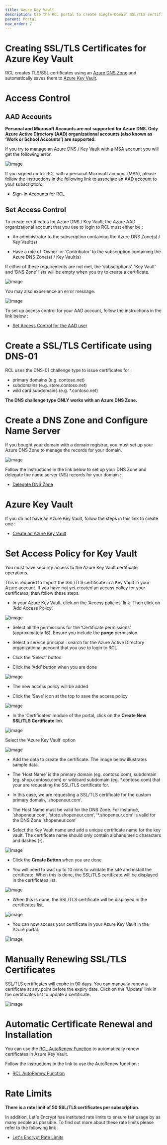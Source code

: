 ```yaml
---
title: Azure Key Vault
description: Use the RCL portal to create Single-Domain SSL/TLS certificates using an Azure DNS Zone and automatically install it in Azure Key Vault
parent: Portal
nav_order: 7
---
```


# Creating SSL/TLS Certificates for Azure Key Vault

RCL creates TLS/SSL certificates using an [Azure DNS Zone](https://docs.microsoft.com/en-us/azure/dns/dns-zones-records) and automatically saves them to [Azure Key Vault](https://docs.microsoft.com/en-us/azure/key-vault/general/basic-concepts).

# Access Control

## AAD Accounts

**Personal and Microsoft Accounts are not supported for Azure DNS. Only Azure Active Directory (AAD) organizational accounts (also known as ‘Work or School Accounts’) are supported.**

If you try to manage an Azure DNS / Key Vault with a MSA account you will get the following error.

![image](../images/portal/arm-consent-error.PNG)

If you signed up for RCL with a personal Microsoft account (MSA), please follow the instructions in the following link to associate an AAD account to your subscription:

- [Sign-In Accounts for RCL](../authorization/sign-in-accounts)

## Set Access Control

To create certificates for Azure DNS / Key Vault, the Azure AAD organizational account that you use to login to RCL must either be :

- An administrator to the subscription containing the Azure DNS Zone(s) / Key Vault(s)

- Have a role of ‘Owner’ or ‘Contributor’ to the subscription containing the Azure DNS Zone(s) / Key Vault(s)

If either of these requirements are not met, the ‘subscriptions’, 'Key Vault' and ‘DNS Zone’ lists will be empty when you try to create a certificate.

![image](../images/portal/access-control-subscriptions_dns_empty.png)

You may also experience an error message.

![image](../images/portal/access-control-errormsg.png)

To set up access control for your AAD account, follow the instructions in the link below :

- [Set Access Control for the AAD user](../authorization/access-control-user)

# Create a SSL/TLS Certificate using DNS-01

RCL uses the DNS-01 challenge type to issue certificates for :

- primary domains (e.g. contoso.net)
- subdomains (e.g. store.contoso.net)
- wild card subdomains (e.g. *.contoso.net)

**The DNS challenge type ONLY works with an Azure DNS Zone.**

# Create a DNS Zone and Configure Name Server

If you bought your domain with a domain registrar, you must set up your Azure DNS Zone to manage the records for your domain.

![image](../images/portal/dns-zone-setup.png)

Follow the instructions in the link below to set up your DNS Zone and delegate the name server (NS) records for your domain :

- [Delegate DNS Zone](https://docs.microsoft.com/bs-latn-ba/azure/dns/dns-delegate-domain-azure-dns)

# Azure Key Vault

If you do not have an Azure Key Vault, follow the steps in this link to create one :

- [Create an Azure Key Vault](https://docs.microsoft.com/en-us/azure/key-vault/general/quick-create-portal)

# Set Access Policy for Key Vault

You must have security access to the Azure Key Vault certificate operations.

This is required to import the SSL/TLS certificate in a Key Vault in your Azure account. If you have not yet created an access policy for your certificates, then follow these steps.

- In your Azure Key Vault, click on the ‘Access policies’ link. Then click on ‘Add Access Policy’.

![image](../images/portal/certificate-keyvault-access-policy-add.png)

- Select all the permissions for the ‘Certificate permissions’ (approximately 16). Ensure you include the **purge** permission.

- Select a service principal : search for the Azure Active Directory organizational account that you use to login to RCL

- Click the ‘Select’ button

- Click the ‘Add’ button when you are done

![image](../images/portal/certificate-keyvault-access-policy-sp.png)

- The new access policy will be added

- Click the ‘Save’ icon at the top to save the access policy

![image](../images/portal/certificate-keyvault-permission.png)

- In the ‘Certificates’ module of the portal, click on the **Create New SSL/TLS Certificate** link

![image](../images/portal/create-new.PNG)

Select the ‘Azure Key Vault’ option

![image](../images/portal/azure-keyvault-select.PNG)

- Add the data to create the certificate. The image below illustrates sample data.

- The ‘Host Name’ is the primary domain (eg. contoso.com), subdomain (eg. shop.contoso.com) or wildcard subdomain (eg. *.contoso.com) that your are requesting the SSL/TLS certificate for.

- In this case, we are requesting a SSL/TLS certificate for the custom primary domain, ‘shopeneur.com’.

- The Host Name must be valid for the DNS Zone. For instance, ‘shopeneur.com’, ‘store.shopeneur.com’, ‘*.shopeneur.com’ is valid for the DNS Zone ‘shopeneur.com’

- Select the Key Vault name and add a unique certificate name for the key vault. The certificate name should only contain alphanumeric characters and dashes (-).

![image](../images/portal/azure-keyvault-create.PNG)

- Click the **Create Button** when you are done

- You will need to wait up to 10 mins to validate the site and install the certificate. When this is done, the SSL/TLS certificate will be displayed in the certificates list.

![image](../images/portal/certificate-ordered.PNG)

- When this is done, the SSL/TLS certificate will be displayed in the certificates list.

![image](../images/portal/certificate-list.PNG)

- You can now access your certificate in your Azure Key Vault in the Azure portal.

![image](../images/portal/certificate-keyvault-azure.png)

# Manually Renewing SSL/TLS Certificates

SSL/TLS certificates will expire in 90 days. You can manually renew a certificate at any point before the expiry date. Click on the 'Update' link in the certificates list to update a certificate.

![image](../images/portal/azure-dns-update.PNG)

# Automatic Certificate Renewal and Installation

You can use the [RCL AutoRenew Function](../autorenew/autorenew) to automatically renew certificates in Azure Key Vault.

Follow the instructions in the link to use the AutoRenew function :

- [RCL AutoRenew Function](../autorenew/autorenew)

# Rate Limits

**There is a rate limit of 50 SSL/TLS certificates per subscription.**

In addition, Let's Encrypt has instituted rate limits to ensure fair usage by as many people as possible. To find out more about these rate limits please refer to the following link :

- [Let's Encrypt Rate Limits](https://letsencrypt.org/docs/rate-limits/)












